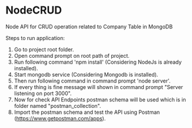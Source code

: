 # NodeCRUD
Node API for CRUD operation related to Company Table in MongoDB

Steps to run application:
1. Go to project root folder.
2. Open command prompt on root path of project.
3. Run following command 'npm install' (Considering NodeJs is already installed).
4. Start mongodb service (Considering Mongodb is installed).
5. Then run following command in command prompt 'node server'.
6. If every thing is fine message will shown in command prompt "Server listening on port 3000".
7. Now for check API Endpoints postman schema will be used which is in folder named "postman_collection".
8. Import the postman schema and test the API using Postman (https://www.getpostman.com/apps).
